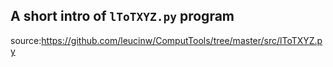 ## A short intro of `lToTXYZ.py` program
source:https://github.com/leucinw/ComputTools/tree/master/src/lToTXYZ.py
